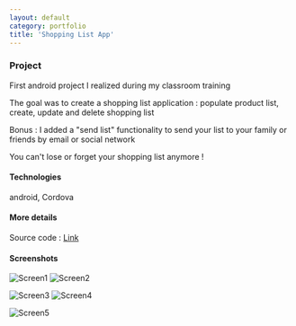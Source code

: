```yaml
---
layout: default
category: portfolio
title: 'Shopping List App'
---
```

### Project

First android project I realized during my classroom training

The goal was to create a shopping list application : populate product list, create, update and delete shopping list

Bonus : I added a "send list" functionality to send your list to your family or friends by email or social network

You can't lose or forget your shopping list anymore !

#### Technologies

android, Cordova

#### More details

Source code : [Link](https://github.com/GeorgiaLR/EasyShop)

#### Screenshots

![Screen1](/assets/img/easyshop/easyshop-screen1.PNG)
![Screen2](/assets/img/easyshop/easyshop-screen2.PNG)

![Screen3](/assets/img/easyshop/easyshop-screen3.PNG)
![Screen4](/assets/img/easyshop/easyshop-screen4.PNG)

![Screen5](/assets/img/easyshop/easyshop-screen5.PNG)